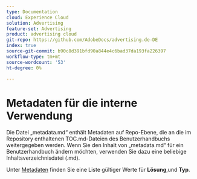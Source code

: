 ```yaml
---
type: Documentation
cloud: Experience Cloud
solution: Advertising
feature-set: Advertising
product: advertising cloud
git-repo: https://github.com/AdobeDocs/advertising.de-DE
index: true
source-git-commit: b90c8d391bfd90a844e4c6bad37da193fa226397
workflow-type: tm+mt
source-wordcount: '53'
ht-degree: 0%

---
```



# Metadaten für die interne Verwendung

Die Datei „metadata.md“ enthält Metadaten auf Repo-Ebene, die an die im Repository enthaltenen TOC.md-Dateien des Benutzerhandbuchs weitergegeben werden. Wenn Sie den Inhalt von „metadata.md“ für ein Benutzerhandbuch ändern möchten, verwenden Sie dazu eine beliebige Inhaltsverzeichnisdatei (.md).

Unter [Metadaten](https://experienceleague.adobe.com/docs/authoring-guide-exl/using/editing/user-guide-setup/metadata.html) finden Sie eine Liste gültiger Werte für **Lösung**, **&#x200B;**&#x200B;und **Typ**.
